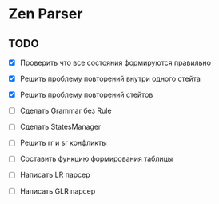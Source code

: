 # Zen Parser

## TODO

- [X] Проверить что все состояния формируются правильно
- [X] Решить проблему повторений внутри одного стейта
- [X] Решить проблему повторений стейтов
- [ ] Сделать Grammar без Rule
- [ ] Сделать StatesManager
- [ ] Решить rr и sr конфликты
- [ ] Составить функцию формирования таблицы

- [ ] Написать LR парсер
- [ ] Написать GLR парсер
